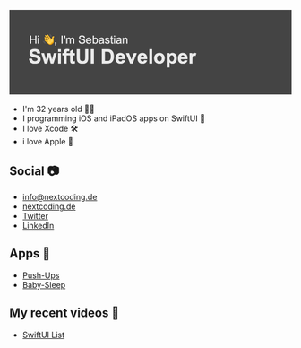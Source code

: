 ![ImageBanner](https://github.com/SebastianDev23/SebastianDev23/blob/main/header.png)

- I'm 32 years old 👨‍💻
- I programming iOS and iPadOS apps on SwiftUI 🧾
- I love Xcode 🛠
- i love Apple 🍏


## Social 📷

- [info@nextcoding.de](mailto:info@nextcoding.de)
- [nextcoding.de](https://www.nextcoding.de)
- [Twitter](https://mobile.twitter.com/SebastianKL10)
- [LinkedIn](https://www.linkedin.com/in/sebastian-klösel-2b2195141/)

## Apps 📱

- [Push-Ups](https://apps.apple.com/de/app/pushups/id1547308735?l=en)
- [Baby-Sleep](https://apps.apple.com/de/app/baby-sounds-relax/id1552916873)


## My recent videos 🎥

- [SwiftUI List](https://www.youtube.com/watch?v=-lmVT4U_yDw&list=PLOTwPyf38btsmfvf58dHWJeqKBgER2AzX)
